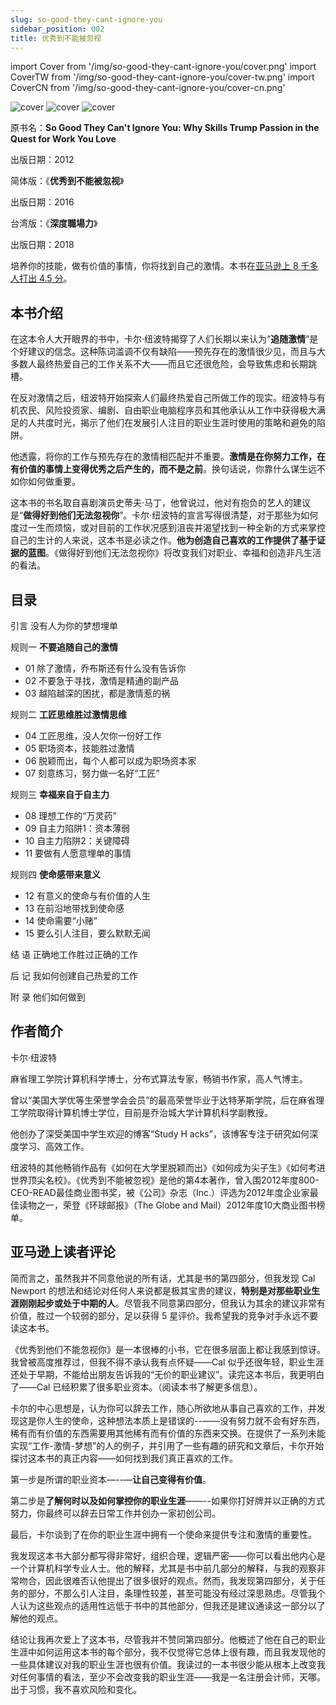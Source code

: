 ```yaml
---
slug: so-good-they-cant-ignore-you
sidebar_position: 002
title: 优秀到不能被忽视
---
```


import Cover from '/img/so-good-they-cant-ignore-you/cover.png'
import CoverTW from '/img/so-good-they-cant-ignore-you/cover-tw.png'
import CoverCN from '/img/so-good-they-cant-ignore-you/cover-cn.png'

<img src={Cover} alt="cover" style={{width:240}} />
<img src={CoverCN} alt="cover" style={{width:250}} />
<img src={CoverTW} alt="cover" style={{width:250}} />

原书名：**So Good They Can't Ignore You: Why Skills Trump Passion in the Quest for Work You Love**

出版日期：2012

简体版：《**优秀到不能被忽视**》

出版日期：2016

台湾版：《**深度職場力**》

出版日期：2018

培养你的技能，做有价值的事情，你将找到自己的激情。本书在[亚马逊上 8 千多人打出 4.5 分](https://www.amazon.com/Good-They-Cant-Ignore-You/dp/1455509124)。


## 本书介绍

在这本令人大开眼界的书中，卡尔·纽波特揭穿了人们长期以来认为“**追随激情**”是个好建议的信念。这种陈词滥调不仅有缺陷——预先存在的激情很少见，而且与大多数人最终热爱自己的工作关系不大——而且它还很危险，会导致焦虑和长期跳槽。

在反对激情之后，纽波特开始探索人们最终热爱自己所做工作的现实。纽波特与有机农民、风险投资家、编剧、自由职业电脑程序员和其他承认从工作中获得极大满足的人共度时光，揭示了他们在发展引人注目的职业生涯时使用的策略和避免的陷阱。

他透露，将你的工作与预先存在的激情相匹配并不重要。**激情是在你努力工作，在有价值的事情上变得优秀之后产生的，而不是之前**。换句话说，你靠什么谋生远不如你如何做重要。

这本书的书名取自喜剧演员史蒂夫·马丁，他曾说过，他对有抱负的艺人的建议是“**做得好到他们无法忽视你**”。卡尔·纽波特的宣言写得很清楚，对于那些为如何度过一生而烦恼，或对目前的工作状况感到沮丧并渴望找到一种全新的方式来掌控自己的生计的人来说，这本书是必读之作。**他为创造自己喜欢的工作提供了基于证据的蓝图**。《做得好到他们无法忽视你》将改变我们对职业、幸福和创造非凡生活的看法。

## 目录

引言 没有人为你的梦想埋单

规则一 **不要追随自己的激情**

- 01 除了激情，乔布斯还有什么没有告诉你
- 02 不要急于寻找，激情是精通的副产品
- 03 越陷越深的困扰，都是激情惹的祸

规则二 **工匠思维胜过激情思维**

- 04 工匠思维，没人欠你一份好工作
- 05 职场资本，技能胜过激情
- 06 脱颖而出，每个人都可以成为职场资本家
- 07 刻意练习，努力做一名好“工匠”

规则三 **幸福来自于自主力**

- 08 理想工作的“万灵药”
- 09 自主力陷阱1：资本薄弱
- 10 自主力陷阱2：关键障碍
- 11 要做有人愿意埋单的事情

规则四 **使命感带来意义**

- 12 有意义的使命与有价值的人生
- 13 在前沿地带找到使命感
- 14 使命需要“小赌”
- 15 要么引人注目，要么默默无闻

结 语 正确地工作胜过正确的工作

后 记 我如何创建自己热爱的工作

附 录 他们如何做到

## 作者简介

卡尔·纽波特

麻省理工学院计算机科学博士，分布式算法专家，畅销书作家，高人气博主。

曾以“美国大学优等生荣誉学会会员”的最高荣誉毕业于达特茅斯学院，后在麻省理工学院取得计算机博士学位，目前是乔治城大学计算机科学副教授。

他创办了深受美国中学生欢迎的博客“Study H acks”，该博客专注于研究如何深度学习、高效工作。

纽波特的其他畅销作品有《如何在大学里脱颖而出》《如何成为尖子生》《如何考进世界顶尖名校》。《优秀到不能被忽视》是他的第4本著作，曾入围2012年度800-CEO-READ最佳商业图书奖，被《公司》杂志（Inc.）评选为2012年度企业家最佳读物之一，荣登《环球邮报》（The Globe and Mail）2012年度10大商业图书榜单。

## 亚马逊上读者评论

简而言之，虽然我并不同意他说的所有话，尤其是书的第四部分，但我发现 Cal Newport 的想法和结论对任何人来说都是极其宝贵的建议，**特别是对那些职业生涯刚刚起步或处于中期的人**。尽管我不同意第四部分，但我认为其余的建议非常有价值，胜过一个较弱的部分，足以获得 5 星评价。我希望我的竞争对手永远不要读这本书。

《优秀到他们不能忽视你》是一本很棒的小书，它在很多层面上都让我感到惊讶。我曾被高度推荐过，但我不得不承认我有点怀疑——Cal 似乎还很年轻，职业生涯还处于早期，不能给出朋友告诉我的“无价的职业建议”。读完这本书后，我更明白了——Cal 已经积累了很多职业资本。（阅读本书了解更多信息）。

卡尔的中心思想是，认为你可以辞去工作，随心所欲地从事自己喜欢的工作，并发现这是你人生的使命，这种想法本质上是错误的--——没有努力就不会有好东西，稀有而有价值的东西需要用其他稀有而有价值的东西来交换。在提供了一系列未能实现“工作-激情-梦想”的人的例子，并引用了一些有趣的研究和文章后，卡尔开始探讨这本书的真正内容——如何找到我们真正喜欢的工作。

第一步是所谓的职业资本—--—**让自己变得有价值**。

第二步是**了解何时以及如何掌控你的职业生涯**——--如果你打好牌并以正确的方式努力，你最终可以辞去日常工作并创办一家初创公司。

最后，卡尔谈到了在你的职业生涯中拥有一个使命来提供专注和激情的重要性。

我发现这本书大部分都写得非常好，组织合理，逻辑严密——你可以看出他内心是一个计算机科学专业人士。他的解释，尤其是书中前几部分的解释，与我的观察非常吻合，因此很难否认他提出了很多很好的观点。然而，我发现第四部分，关于任务的部分，不那么引人注目，条理性较差，甚至可能没有经过深思熟虑。尽管我个人认为这些观点的适用性远低于书中的其他部分，但我还是建议通读这一部分以了解他的观点。

结论让我再次爱上了这本书，尽管我并不赞同第四部分。他概述了他在自己的职业生涯中如何运用这本书的每个部分，我不仅觉得它总体上很有趣，而且我发现他的一些具体建议对我的职业生涯也很有价值。我读过的一本书很少能从根本上改变我对任何事情的看法，至少不会改变我的职业生涯——我是一名注册会计师，天哪。出于习惯，我不喜欢风险和变化。


